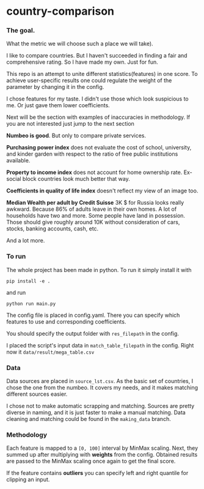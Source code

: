 # country-comparison

### The goal.

What the metric we will choose such a place we will take).

I like to compare countries. But I haven't succeeded in finding a fair and
comprehensive rating. 
So I have made my own. Just for fun. 

This repo is an attempt to unite different statistics(features)
in one score. To achieve user-specific results one could regulate the weight of the 
parameter by changing it in the config. 

I chose features for my taste. I didn't use those which look suspicious to me. 
Or just gave them lower coefficients. 

Next will be the section with examples of inaccuracies in methodology. If you are not interested
just jump to the next section

**Numbeo is good**. But only to compare private services.

**Purchasing power index** does not evaluate the cost of school, university, and kinder
garden with respect to the ratio of free public institutions available.

**Property to income index** does not account for home ownership rate. 
Ex-social block countries look much better that way. 


**Coefficients in quality of life index** doesn't reflect my view of an image too.

**Median Wealth per adult by Credit Suisse**  3K $ for Russia looks really awkward. 
Because 86% of adults leave in their own homes. A lot of households have two and more.
Some people have land in possession. Those should give roughly around 10K without consideration of cars,
stocks, banking accounts, cash, etc.

And a lot more.

### To run

The whole project has been made in python. To run it simply install it with

`pip install -e .`

and run

`python run main.py`

The config file is placed in config.yaml. There you can specify which features to use and corresponding 
coefficients. 

You should specify the output folder with `res_filepath` in the config. 

I placed the script's input data in `match_table_filepath` in the config. Right now it 
`data/result/mega_table.csv` 

### Data

Data sources are placed in `source_lst.csv`. As the basic set of countries, I chose the one from the
numbeo. It covers my needs, and it makes matching different sources easier.

I chose not to make automatic scrapping and matching. Sources are pretty diverse in naming, and it is
just faster to make a manual matching. 
Data cleaning and matching could be found in the `making_data` branch.

### Methodology

Each feature is mapped to a `[0, 100]` interval by MinMax scaling. Next, they summed up after multiplying
with **weights** from the config. Obtained results are passed to the MinMax scaling once again to get
the final score.

If the feature contains **outliers** you can specify left and right quantile for clipping an input.  